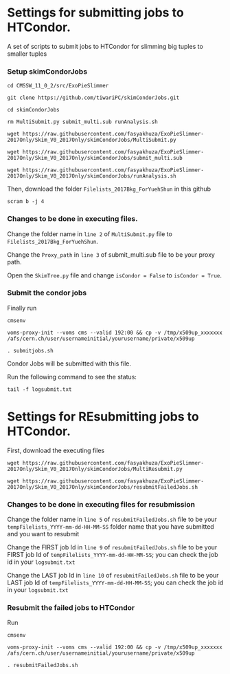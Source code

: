 # Settings for submitting jobs to HTCondor. 

A set of scripts to submit jobs to HTCondor for slimming big tuples to smaller tuples


### Setup skimCondorJobs
```
cd CMSSW_11_0_2/src/ExoPieSlimmer

git clone https://github.com/tiwariPC/skimCondorJobs.git

cd skimCondorJobs

rm MultiSubmit.py submit_multi.sub runAnalysis.sh

wget https://raw.githubusercontent.com/fasyakhuza/ExoPieSlimmer-2017Only/Skim_V0_2017Only/skimCondorJobs/MultiSubmit.py

wget https://raw.githubusercontent.com/fasyakhuza/ExoPieSlimmer-2017Only/Skim_V0_2017Only/skimCondorJobs/submit_multi.sub

wget https://raw.githubusercontent.com/fasyakhuza/ExoPieSlimmer-2017Only/Skim_V0_2017Only/skimCondorJobs/runAnalysis.sh
```
Then, download the folder ```Filelists_2017Bkg_ForYuehShun``` in this github
```
scram b -j 4
```


### Changes to be done in executing files.

Change the folder name in ```line 2``` of ```MultiSubmit.py``` file to ```Filelists_2017Bkg_ForYuehShun```.

Change the ```Proxy_path``` in ```line 3``` of submit_multi.sub file to be your proxy path.

Open the ```SkimTree.py``` file  and change ```isCondor = False``` to ```isCondor = True```.


### Submit the condor jobs

Finally run

```
cmsenv

voms-proxy-init --voms cms --valid 192:00 && cp -v /tmp/x509up_xxxxxxx /afs/cern.ch/user/usernameinitial/yourusername/private/x509up

. submitjobs.sh
```

Condor Jobs will be submitted with this file.

Run the following command to see the status:

```tail -f logsubmit.txt```




# Settings for REsubmitting jobs to HTCondor.

First, download the executing files

```
wget https://raw.githubusercontent.com/fasyakhuza/ExoPieSlimmer-2017Only/Skim_V0_2017Only/skimCondorJobs/MultiResubmit.py

wget https://raw.githubusercontent.com/fasyakhuza/ExoPieSlimmer-2017Only/Skim_V0_2017Only/skimCondorJobs/resubmitFailedJobs.sh
```

### Changes to be done in executing files for resubmission

Change the folder name in ```line 5``` of ```resubmitFailedJobs.sh``` file to be your ```tempFilelists_YYYY-mm-dd-HH-MM-SS``` folder name that you have submitted and you want to resubmit

Change the FIRST job Id in ```line 9``` of ```resubmitFailedJobs.sh``` file to be your FIRST job Id of ```tempFilelists_YYYY-mm-dd-HH-MM-SS```; you can check the job id in your ```logsubmit.txt```

Change the LAST job Id in ```line 10``` of ```resubmitFailedJobs.sh``` file to be your LAST job Id of ```tempFilelists_YYYY-mm-dd-HH-MM-SS```; you can check the job id in your ```logsubmit.txt```


### Resubmit the failed jobs to HTCondor

Run

```
cmsenv

voms-proxy-init --voms cms --valid 192:00 && cp -v /tmp/x509up_xxxxxxx /afs/cern.ch/user/usernameinitial/yourusername/private/x509up

. resubmitFailedJobs.sh
```
